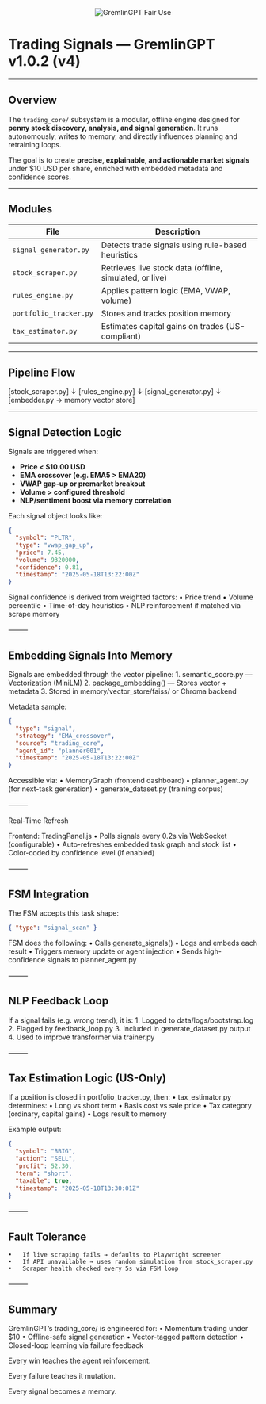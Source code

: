 <div align="center">
  <img src="https://img.shields.io/badge/Fair%20Use-GremlinGPT%20v1.0-black?style=for-the-badge&labelColor=black&color=red&logo=ghost&logoColor=red" alt="GremlinGPT Fair Use">
</div>

# Trading Signals — GremlinGPT v1.0.2 (v4)

---

## Overview

The `trading_core/` subsystem is a modular, offline engine designed for **penny stock discovery, analysis, and signal generation**. It runs autonomously, writes to memory, and directly influences planning and retraining loops.

The goal is to create **precise, explainable, and actionable market signals** under $10 USD per share, enriched with embedded metadata and confidence scores.

---

## Modules

| File                     | Description                                        |
|--------------------------|----------------------------------------------------|
| `signal_generator.py`    | Detects trade signals using rule-based heuristics  |
| `stock_scraper.py`       | Retrieves live stock data (offline, simulated, or live) |
| `rules_engine.py`        | Applies pattern logic (EMA, VWAP, volume)          |
| `portfolio_tracker.py`   | Stores and tracks position memory                  |
| `tax_estimator.py`       | Estimates capital gains on trades (US-compliant)   |

---

## Pipeline Flow

[stock_scraper.py]
↓
[rules_engine.py]
↓
[signal_generator.py]
↓
[embedder.py → memory vector store]

---

## Signal Detection Logic

Signals are triggered when:

- **Price < $10.00 USD**
- **EMA crossover (e.g. EMA5 > EMA20)**
- **VWAP gap-up or premarket breakout**
- **Volume > configured threshold**
- **NLP/sentiment boost via memory correlation**

Each signal object looks like:

```json
{
  "symbol": "PLTR",
  "type": "vwap_gap_up",
  "price": 7.45,
  "volume": 9320000,
  "confidence": 0.81,
  "timestamp": "2025-05-18T13:22:00Z"
}
```

Signal confidence is derived from weighted factors:
	•	Price trend
	•	Volume percentile
	•	Time-of-day heuristics
	•	NLP reinforcement if matched via scrape memory

⸻

## Embedding Signals Into Memory

Signals are embedded through the vector pipeline:
	1.	semantic_score.py — Vectorization (MiniLM)
	2.	package_embedding() — Stores vector + metadata
	3.	Stored in memory/vector_store/faiss/ or Chroma backend

Metadata sample:
```json
{
  "type": "signal",
  "strategy": "EMA_crossover",
  "source": "trading_core",
  "agent_id": "planner001",
  "timestamp": "2025-05-18T13:22:00Z"
}
```

Accessible via:
	•	MemoryGraph (frontend dashboard)
	•	planner_agent.py (for next-task generation)
	•	generate_dataset.py (training corpus)

⸻

Real-Time Refresh

Frontend: TradingPanel.js
	•	Polls signals every 0.2s via WebSocket (configurable)
	•	Auto-refreshes embedded task graph and stock list
	•	Color-coded by confidence level (if enabled)

⸻

## FSM Integration

The FSM accepts this task shape:
```json
{ "type": "signal_scan" }
```

FSM does the following:
	•	Calls generate_signals()
	•	Logs and embeds each result
	•	Triggers memory update or agent injection
	•	Sends high-confidence signals to planner_agent.py

⸻

## NLP Feedback Loop

If a signal fails (e.g. wrong trend), it is:
	1.	Logged to data/logs/bootstrap.log
	2.	Flagged by feedback_loop.py
	3.	Included in generate_dataset.py output
	4.	Used to improve transformer via trainer.py

⸻

## Tax Estimation Logic (US-Only)

If a position is closed in portfolio_tracker.py, then:
	•	tax_estimator.py determines:
	•	Long vs short term
	•	Basis cost vs sale price
	•	Tax category (ordinary, capital gains)
	•	Logs result to memory

Example output:
```json
{
  "symbol": "BBIG",
  "action": "SELL",
  "profit": 52.30,
  "term": "short",
  "taxable": true,
  "timestamp": "2025-05-18T13:30:01Z"
}
```

⸻

## Fault Tolerance
	•	If live scraping fails → defaults to Playwright screener
	•	If API unavailable → uses random simulation from stock_scraper.py
	•	Scraper health checked every 5s via FSM loop

⸻

## Summary

GremlinGPT’s trading_core/ is engineered for:
	•	Momentum trading under $10
	•	Offline-safe signal generation
	•	Vector-tagged pattern detection
	•	Closed-loop learning via failure feedback

Every win teaches the agent reinforcement.

Every failure teaches it mutation.

Every signal becomes a memory.
